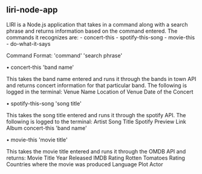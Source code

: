 ## liri-node-app

LIRI is a Node.js application that takes in a command along with a search phrase and returns information based on the command entered. The commands it recognizes are: - concert-this - spotify-this-song - movie-this - do-what-it-says

Command Format: 'command' 'search phrase'

• concert-this 'band name'

This takes the band name entered and runs it through the bands in town API and returns concert information for that particular band. The following is logged in the terminal:
Venue Name
Location of Venue
Date of the Concert

• spotify-this-song 'song title'

This takes the song title entered and runs it through the spotify API. The following is logged to the terminal:
Artist
Song Title
Spotify Preview Link
Album
concert-this 'band name'

• movie-this 'movie title'

This takes the movie title entered and runs it through the OMDB API and returns:
Movie Title
Year Released
IMDB Rating
Rotten Tomatoes Rating
Countries where the movie was produced
Language
Plot
Actor